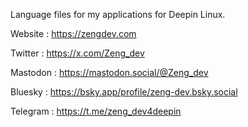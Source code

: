 Language files for my applications for Deepin Linux.

Website : https://zengdev.com

Twitter :
https://x.com/Zeng_dev

Mastodon :
https://mastodon.social/@Zeng_dev

Bluesky :
https://bsky.app/profile/zeng-dev.bsky.social

Telegram :
https://t.me/zeng_dev4deepin
